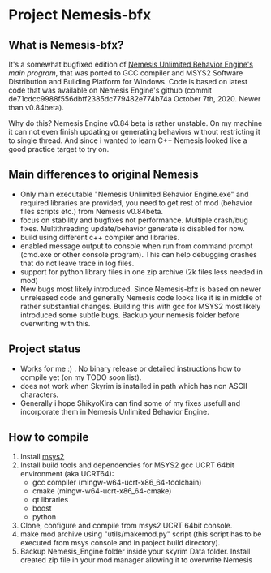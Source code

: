 # Project Nemesis-bfx

## What is Nemesis-bfx?

It's a somewhat bugfixed edition of [Nemesis Unlimited Behavior Engine's](https://github.com/ShikyoKira/Project-New-Reign---Nemesis-Main) *main program*, that was ported to GCC compiler and MSYS2 Software Distribution and Building Platform for Windows.
Code is based on latest code that was available on Nemesis Engine's github (commit de71cdcc9988f556dbff2385dc779482e774b74a October 7th, 2020. Newer than v0.84beta).

Why do this?
Nemesis Engine v0.84 beta is rather unstable. On my machine it can not even finish updating or generating behaviors without restricting it to single thread. And since i wanted to learn C++ Nemesis looked like a good practice target to try on.

## Main differences to original Nemesis
- Only main executable "Nemesis Unlimited Behavior Engine.exe" and required libraries are provided, you need to get rest of mod (behavior files scripts etc.) from Nemesis v0.84beta.
- focus on stability and bugfixes not performance. Multiple crash/bug fixes. Multithreading update/behavior generate is disabled for now.
- build using different c++ compiler and libraries.
- enabled message output to console when run from command prompt (cmd.exe or other console program). This can help debugging crashes that do not leave trace in log files.
- support for python library files in one zip archive (2k files less needed in mod)
- New bugs most likely introduced. Since Nemesis-bfx is based on newer unreleased code and generally Nemesis code looks like it is in middle of rather substantial changes. Building this with gcc for MSYS2 most likely introduced some subtle bugs. Backup your nemesis folder before overwriting with this.

## Project status

- Works for me :) . No binary release or detailed instructions how to compile yet (on my TODO soon list).
- does not work when Skyrim is installed in path which has non ASCII characters.
- Generally i hope ShikyoKira can find some of my fixes usefull and incorporate them in Nemesis Unlimited Behavior Engine.

## How to compile
1) Install [msys2](https://www.msys2.org/)
2) Install build tools and dependencies for MSYS2 gcc UCRT 64bit environment (aka UCRT64):
   - gcc compiler (mingw-w64-ucrt-x86_64-toolchain)
   - cmake (mingw-w64-ucrt-x86_64-cmake)
   - qt libraries
   - boost
   - python
3) Clone, configure and compile from msys2 UCRT 64bit console.
4) make mod archive using "utils/makemod.py" script (this script has to be executed from msys console and in project build directory).
5) Backup Nemesis_Engine folder inside your skyrim Data folder. Install created zip file in your mod manager allowing it to overwrite Nemesis
